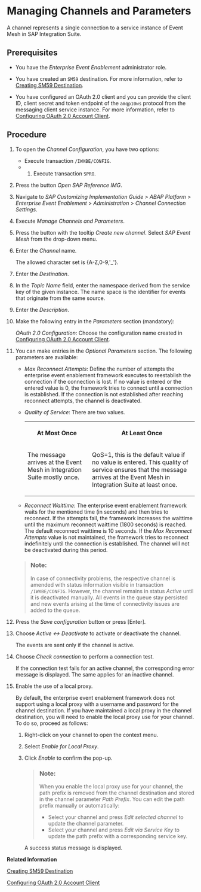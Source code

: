 <!-- loioc09c2bfcb47e4fbab21b543a91f2733c -->

# Managing Channels and Parameters

A channel represents a single connection to a service instance of Event Mesh in SAP Integration Suite.



<a name="loioc09c2bfcb47e4fbab21b543a91f2733c__prereq_s4b_dlk_52b"/>

## Prerequisites

-   You have the *Enterprise Event Enablement* administrator role.

-   You have created an `SM59` destination. For more information, refer to [Creating SM59 Destination](creating-sm59-destination-5c684ae.md).

-   You have configured an OAuth 2.0 client and you can provide the client ID, client secret and token endpoint of the `amqp10ws` protocol from the messaging client service instance. For more information, refer to [Configuring OAuth 2.0 Account Client](configuring-oauth-2-0-account-client-d445b27.md).




## Procedure

1.  To open the *Channel Configuration*, you have two options:

    -   Execute transaction `/IWXBE/CONFIG`.
    -   1.  Execute transaction `SPRO`.
2.  Press the button *Open SAP Reference IMG*.
3.  Navigate to *SAP Customizing Implementation Guide* \> *ABAP Platform* \> *Enterprise Event Enablement* \> *Administration* \> *Channel Connection Settings*.
4.  Execute *Manage Channels and Parameters*.


2.  Press the button with the tooltip *Create new channel*. Select *SAP Event Mesh* from the drop-down menu.

3.  Enter the *Channel* name.

    The allowed character set is \{A-Z,0-9,'\_'\}.

4.  Enter the *Destination*.

5.  In the *Topic Name* field, enter the namespace derived from the service key of the given instance. The name space is the identifier for events that originate from the same source.

6.  Enter the *Description*.

7.  Make the following entry in the *Parameters* section \(mandatory\):

    *OAuth 2.0 Configuration*: Choose the configuration name created in [Configuring OAuth 2.0 Account Client](configuring-oauth-2-0-account-client-d445b27.md).

8.  You can make entries in the *Optional Parameters* section. The following parameters are available:

    -   *Max Reconnect Attempts*: Define the number of attempts the enterprise event enablement framework executes to reestablish the connection if the connection is lost. If no value is entered or the entered value is 0, the framework tries to connect until a connection is established. If the connection is not established after reaching reconnect attempts, the channel is deactivated.

    -   *Quality of Service*: There are two values.


        <table>
        <tr>
        <th valign="top">

        At Most Once
        
        </th>
        <th valign="top">

        At Least Once
        
        </th>
        </tr>
        <tr>
        <td valign="top">
        
        The message arrives at the Event Mesh in Integration Suite mostly once.
        
        </td>
        <td valign="top">
        
        QoS=1, this is the default value if no value is entered. This quality of service ensures that the message arrives at the Event Mesh in Integration Suite at least once.
        
        </td>
        </tr>
        </table>
        
    -   *Reconnect Waittime*: The enterprise event enablement framework waits for the mentioned time \(in seconds\) and then tries to reconnect. If the attempts fail, the framework increases the waittime until the maximum reconnect waittime \(1800 seconds\) is reached. The default reconnect waittime is 10 seconds. If the *Max Reconnect Attempts* value is not maintained, the framework tries to reconnect indefinitely until the connection is established. The channel will not be deactivated during this period.


    > ### Note:  
    > In case of connectivity problems, the respective channel is amended with status information visible in transaction `/IWXBE/CONFIG`. However, the channel remains in status *Active* until it is deactivated manually. All events in the queue stay persisted and new events arising at the time of connectivity issues are added to the queue.

9.  Press the *Save configuration* button or press [Enter\].

10. Choose *Active <-\> Deactivate* to activate or deactivate the channel.

    The events are sent only if the channel is active.

11. Choose *Check connection* to perform a connection test.

    If the connection test fails for an active channel, the corresponding error message is displayed. The same applies for an inactive channel.

12. Enable the use of a local proxy.

    By default, the enterprise event enablement framework does not support using a local proxy with a username and password for the channel destination. If you have maintained a local proxy in the channel destination, you will need to enable the local proxy use for your channel. To do so, proceed as follows:

    1.  Right-click on your channel to open the context menu.

    2.  Select *Enable for Local Proxy*.

    3.  Click *Enable* to confirm the pop-up.

        > ### Note:  
        > When you enable the local proxy use for your channel, the path prefix is removed from the channel destination and stored in the channel parameter *Path Prefix*. You can edit the path prefix manually or automatically:
        > 
        > -   Select your channel and press *Edit selected channel* to update the channel parameter.
        > -   Select your channel and press *Edit via Service Key* to update the path prefix with a corresponding service key.

        A success status message is displayed.



**Related Information**  


[Creating SM59 Destination](creating-sm59-destination-5c684ae.md "As an administrator, you create an SM59 destination to connect to the instance created for Event Mesh in SAP Integration Suite.")

[Configuring OAuth 2.0 Account Client](configuring-oauth-2-0-account-client-d445b27.md "You can access an external service provider's (SAP Integration Suite, SAP BTP, Cloud Foundry environment) OAuth 2.0 protected web service from an SAP S/4HANA, on-premise edition system. You need to provide credentials and an OAuth 2.0 client ID in the service provider.")

